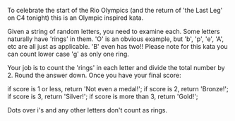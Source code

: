 To celebrate the start of the Rio Olympics (and the return of 'the Last Leg' on C4 tonight) this is an Olympic inspired kata.

Given a string of random letters, you need to examine each. Some letters naturally have 'rings' in them. 'O' is an obvious example, but 'b', 'p', 'e', 'A', etc are all just as applicable. 'B' even has two!! Please note for this kata you can count lower case 'g' as only one ring.

Your job is to count the 'rings' in each letter and divide the total number by 2. Round the answer down. Once you have your final score:

if score is 1 or less,  return 'Not even a medal!';
if score is 2, return 'Bronze!';
if score is 3, return 'Silver!';
if score is more than 3, return 'Gold!';

Dots over i's and any other letters don't count as rings.

